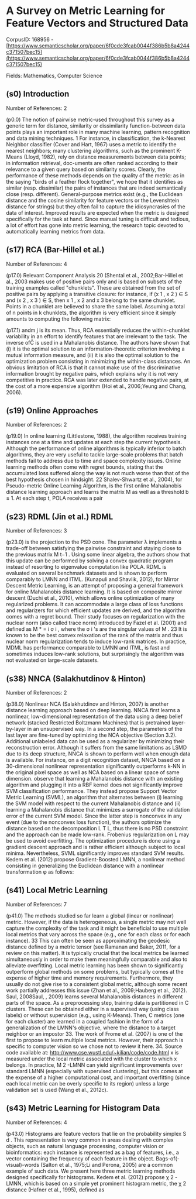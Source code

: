 # A Survey on Metric Learning for Feature Vectors and Structured Data

CorpusID: 168956 - [https://www.semanticscholar.org/paper/6f0cde3fcab0044f386b5b8a4244c371507bec15](https://www.semanticscholar.org/paper/6f0cde3fcab0044f386b5b8a4244c371507bec15)

Fields: Mathematics, Computer Science

## (s0) Introduction
Number of References: 2

(p0.0) The notion of pairwise metric-used throughout this survey as a generic term for distance, similarity or dissimilarity function-between data points plays an important role in many machine learning, pattern recognition and data mining techniques. 1 For instance, in classification, the k-Nearest Neighbor classifier (Cover and Hart, 1967) uses a metric to identify the nearest neighbors; many clustering algorithms, such as the prominent K-Means (Lloyd, 1982), rely on distance measurements between data points; in information retrieval, doc-uments are often ranked according to their relevance to a given query based on similarity scores. Clearly, the performance of these methods depends on the quality of the metric: as in the saying "birds of a feather flock together", we hope that it identifies as similar (resp. dissimilar) the pairs of instances that are indeed semantically close (resp. different). General-purpose metrics exist (e.g., the Euclidean distance and the cosine similarity for feature vectors or the Levenshtein distance for strings) but they often fail to capture the idiosyncrasies of the data of interest. Improved results are expected when the metric is designed specifically for the task at hand. Since manual tuning is difficult and tedious, a lot of effort has gone into metric learning, the research topic devoted to automatically learning metrics from data.
## (s17) RCA (Bar-Hillel et al.)
Number of References: 4

(p17.0) Relevant Component Analysis 20 (Shental et al., 2002;Bar-Hillel et al., 2003 makes use of positive pairs only and is based on subsets of the training examples called "chunklets". These are obtained from the set of positive pairs by applying a transitive closure: for instance, if (x 1 , x 2 ) ∈ S and (x 2 , x 3 ) ∈ S, then x 1 , x 2 and x 3 belong to the same chunklet. Points in a chunklet are believed to share the same label. Assuming a total of n points in k chunklets, the algorithm is very efficient since it simply amounts to computing the following matrix:

(p17.1) andm j is its mean. Thus, RCA essentially reduces the within-chunklet variability in an effort to identify features that are irrelevant to the task. The inverse ofĈ is used in a Mahalanobis distance. The authors have shown that (i) it is the optimal solution to an information-theoretic criterion involving a mutual information measure, and (ii) it is also the optimal solution to the optimization problem consisting in minimizing the within-class distances. An obvious limitation of RCA is that it cannot make use of the discriminative information brought by negative pairs, which explains why it is not very competitive in practice. RCA was later extended to handle negative pairs, at the cost of a more expensive algorithm (Hoi et al., 2006;Yeung and Chang, 2006).
## (s19) Online Approaches
Number of References: 2

(p19.0) In online learning (Littlestone, 1988), the algorithm receives training instances one at a time and updates at each step the current hypothesis. Although the performance of online algorithms is typically inferior to batch algorithms, they are very useful to tackle large-scale problems that batch methods fail to address due to time and space complexity issues. Online learning methods often come with regret bounds, stating that the accumulated loss suffered along the way is not much worse than that of the best hypothesis chosen in hindsight. 22 Shalev-Shwartz et al., 2004), for Pseudo-metric Online Learning Algorithm, is the first online Mahalanobis distance learning approach and learns the matrix M as well as a threshold b ≥ 1. At each step t, POLA receives a pair
## (s23) RDML (Jin et al.) RDML
Number of References: 3

(p23.0) is the projection to the PSD cone. The parameter λ implements a trade-off between satisfying the pairwise constraint and staying close to the previous matrix M t−1 . Using some linear algebra, the authors show that this update can be performed by solving a convex quadratic program instead of resorting to eigenvalue computation like POLA. RDML is evaluated on several benchmark datasets and is shown to perform comparably to LMNN and ITML. (Kunapuli and Shavlik, 2012), for Mirror Descent Metric Learning, is an attempt of proposing a general framework for online Mahalanobis distance learning. It is based on composite mirror descent (Duchi et al., 2010), which allows online optimization of many regularized problems. It can accommodate a large class of loss functions and regularizers for which efficient updates are derived, and the algorithm comes with a regret bound. Their study focuses on regularization with the nuclear norm (also called trace norm) introduced by Fazel et al. (2001) and defined as M * = i σ i , where the σ i 's are the singular values of M . 23 It is known to be the best convex relaxation of the rank of the matrix and thus nuclear norm regularization tends to induce low-rank matrices. In practice, MDML has performance comparable to LMNN and ITML, is fast and sometimes induces low-rank solutions, but surprisingly the algorithm was not evaluated on large-scale datasets.
## (s38) NNCA (Salakhutdinov & Hinton)
Number of References: 2

(p38.0) Nonlinear NCA (Salakhutdinov and Hinton, 2007) is another distance learning approach based on deep learning. NNCA first learns a nonlinear, low-dimensional representation of the data using a deep belief network (stacked Restricted Boltzmann Machines) that is pretrained layer-by-layer in an unsupervised way. In a second step, the parameters of the last layer are fine-tuned by optimizing the NCA objective (Section 3.2). Additional unlabeled data can be used as a regularizer by minimizing their reconstruction error. Although it suffers from the same limitations as LSMD due to its deep structure, NNCA is shown to perform well when enough data is available. For instance, on a digit recognition dataset, NNCA based on a 30-dimensional nonlinear representation significantly outperforms k-NN in the original pixel space as well as NCA based on a linear space of same dimension.  observe that learning a Mahalanobis distance with an existing algorithm and plugging it into a RBF kernel does not significantly improve SVM classification performance. They instead propose Support Vector Metric Learning (SVML), an algorithm that alternates between (i) learning the SVM model with respect to the current Mahalanobis distance and (ii) learning a Mahalanobis distance that minimizes a surrogate of the validation error of the current SVM model. Since the latter step is nonconvex in any event (due to the nonconvex loss function), the authors optimize the distance based on the decomposition L T L, thus there is no PSD constraint and the approach can be made low-rank. Frobenius regularization on L may be used to avoid overfitting. The optimization procedure is done using a gradient descent approach and is rather efficient although subject to local minima. Nevertheless, SVML significantly improves standard SVM results. Kedem et al. (2012) propose Gradient-Boosted LMNN, a nonlinear method consisting in generalizing the Euclidean distance with a nonlinear transformation φ as follows:
## (s41) Local Metric Learning
Number of References: 7

(p41.0) The methods studied so far learn a global (linear or nonlinear) metric. However, if the data is heterogeneous, a single metric may not well capture the complexity of the task and it might be beneficial to use multiple local metrics that vary across the space (e.g., one for each class or for each instance). 33 This can often be seen as approximating the geodesic distance defined by a metric tensor (see Ramanan and Baker, 2011, for a review on this matter). It is typically crucial that the local metrics be learned simultaneously in order to make them meaningfully comparable and also to alleviate overfitting. Local metric learning has been shown to significantly outperform global methods on some problems, but typically comes at the expense of higher time and memory requirements. Furthermore, they usually do not give rise to a consistent global metric, although some recent work partially addresses this issue (Zhan et al., 2009;Hauberg et al., 2012).  Saul, 2008Saul, , 2009) learns several Mahalanobis distances in different parts of the space. As a preprocessing step, training data is partitioned in C clusters. These can be obtained either in a supervised way (using class labels) or without supervision (e.g., using K-Means). Then, C metrics (one for each cluster) are learned in a coupled fashion in the form of a generalization of the LMNN's objective, where the distance to a target neighbor or an impostor 33. The work of Frome et al. (2007) is one of the first to propose to learn multiple local metrics. However, their approach is specific to computer vision so we chose not to review it here. 34. Source code available at: http://www.cse.wustl.edu/~kilian/code/code.html x is measured under the local metric associated with the cluster to which x belongs. In practice, M 2 -LMNN can yield significant improvements over standard LMNN (especially with supervised clustering), but this comes at the expense of a higher computational cost, and important overfitting (since each local metric can be overly specific to its region) unless a large validation set is used (Wang et al., 2012c).
## (s43) Metric Learning for Histogram Data
Number of References: 4

(p43.0) Histograms are feature vectors that lie on the probability simplex S d . This representation is very common in areas dealing with complex objects, such as natural language processing, computer vision or bioinformatics: each instance is represented as a bag of features, i.e., a vector containing the frequency of each feature in the object. Bags-of(-visual)-words (Salton et al., 1975;Li and Perona, 2005) are a common example of such data. We present here three metric learning methods designed specifically for histograms. Kedem et al. (2012) propose χ 2 -LMNN, which is based on a simple yet prominent histogram metric, the χ 2 distance (Hafner et al., 1995), defined as
